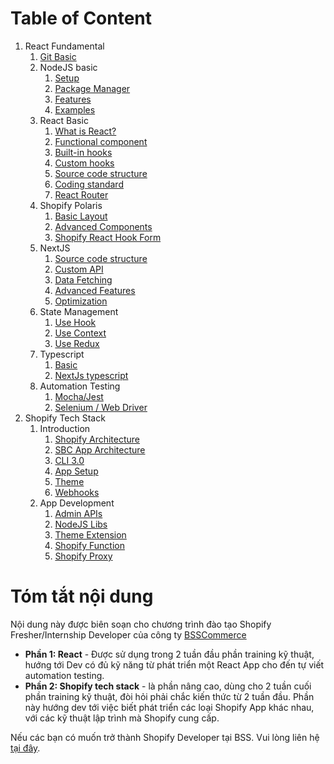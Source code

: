 # Table of Content

1. React Fundamental
   1. [Git Basic](/react/basic-git/basic.md)
   2. NodeJS basic
      1. [Setup](/react/node-js/setup.md)
      2. [Package Manager](/react/node-js/package-manager.md)
      3. [Features](/react/node-js/feature.md)
      4. [Examples](react/node-js/hello-world.md)
   3. React Basic
      1. [What is React?](/react/basic-react/what-is-react.md)
      2. [Functional component](/react/basic-react/functional-component.md)
      3. [Built-in hooks](/react/basic-react/built-in-hook.md)
      4. [Custom hooks](/react/basic-react/custom-hook.md)
      5. [Source code structure](/react/basic-react/source-code-structure.md)
      6. [Coding standard](/react/basic-react/coding-standard.md)
      7. [React Router](/react/basic-react/react-router.md)
   4. Shopify Polaris
      1. [Basic Layout](/react/shopify-polaris/basic-layout.md)
      2. [Advanced Components](/react/shopify-polaris/advanced-components.md)
      3. [Shopify React Hook Form](/react/shopify-polaris/react-hook-form.md)
   5. NextJS
      1. [Source code structure](/react/next-js/source-code-structure.md)
      2. [Custom API](/react/next-js/custom-api.md)
      3. [Data Fetching](/react/next-js/data-fetching.md)
      4. [Advanced Features](/react/next-js/advanced-features.md)
      5. [Optimization](/react/next-js/optimization.md)
   6. State Management
      1. [Use Hook](/react/state-management/use-hook.md)
      2. [Use Context](/react/state-management/use-context.md)
      3. [Use Redux](/react/state-management/use-redux.md)
   7. Typescript
      1. [Basic](/react/type-script/basic.md)
      2. [NextJs typescript](react/type-script/nextjs-typescript.md)
   8. Automation Testing
      1. [Mocha/Jest](/react/automation-testing/mocha-jest.md)
      2. [Selenium / Web Driver](/react/automation-testing/selenium.md)
2. Shopify Tech Stack
   1. Introduction
      1. [Shopify Architecture](/shopify/introduction/shopify-architecture.md)
      2. [SBC App Architecture](/shopify/introduction/sbc-app-architecture.md)
      3. [CLI 3.0](/shopify/introduction/cli-3.0.md)
      4. [App Setup](/shopify/introduction/app-setup.md)
      4. [Theme](/shopify/introduction/theme.md)
      4. [Webhooks](/shopify/introduction/webhooks.md)
   2. App Development
      1. [Admin APIs](shopify/app-development/admin-apis.md)
      2. [NodeJS Libs](shopify/app-development/nodejs-libs.md)
      3. [Theme Extension](shopify/app-development/theme-extension.md)
      4. [Shopify Function](shopify/app-development/shopify-function.md)
      5. [Shopify Proxy](shopify/app-development/shopify-proxy.md)

# Tóm tắt nội dung

Nội dung này được biên soạn cho chương trình đào tạo Shopify Fresher/Internship Developer của công ty [BSSCommerce](https://bsscommerce.com/)

- **Phần 1: React** - Được sử dụng trong 2 tuần đầu phần training kỹ thuật, hướng tới Dev có đủ kỹ năng từ phát triển một React App cho đến tự viết automation testing.
- **Phần 2: Shopify tech stack** - là phần nâng cao, dùng cho 2 tuần cuối phần training kỹ thuật, đòi hỏi phải chắc kiến thức từ 2 tuần đầu. Phần này hướng dev tới việc biết phát triển các loại Shopify App khác nhau, với các kỹ thuật lập trình mà Shopify cung cấp. 

Nếu các bạn có muốn trở thành Shopify Developer tại BSS. Vui lòng liên hệ [tại đây](https://bssgroup.vn/tuyen-dung/).